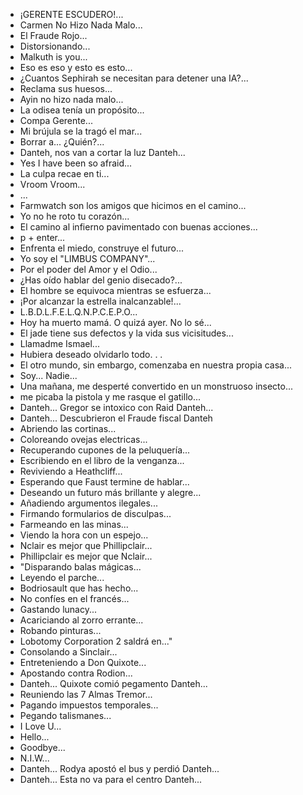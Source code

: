 - ¡GERENTE ESCUDERO!...
- Carmen No Hizo Nada Malo...
- El Fraude Rojo...
- Distorsionando...
- Malkuth is you...
- Eso es eso y esto es esto...
- ¿Cuantos Sephirah se necesitan para detener una IA?...
- Reclama sus huesos...
- Ayin no hizo nada malo...
- La odisea tenía un propósito...
- Compa Gerente...
- Mi brújula se la tragó el mar...
- Borrar a... ¿Quién?...
- Danteh, nos van a cortar la luz Danteh...
- Yes I have been so afraid...
- La culpa recae en ti...
- Vroom Vroom...
- <Sonidos de Reloj>...
- Farmwatch son los amigos que hicimos en el camino...
- Yo no he roto tu corazón...
- El camino al infierno pavimentado con buenas acciones...
- p + enter...
- Enfrenta el miedo, construye el futuro...
- Yo soy el "LIMBUS COMPANY"...
- Por el poder del Amor y el Odio...
- ¿Has oído hablar del genio disecado?...
- El hombre se equivoca mientras se esfuerza...
- ¡Por alcanzar la estrella inalcanzable!...
- L.B.D.L.F.E.L.Q.N.P.C.E.P.O...
- Hoy ha muerto mamá. O quizá ayer. No lo sé...
- El jade tiene sus defectos y la vida sus vicisitudes...
- Llamadme Ismael...
- Hubiera deseado olvidarlo todo. . . 
- El otro mundo, sin embargo, comenzaba en nuestra propia casa...
- Soy... Nadie...
- Una mañana, me desperté convertido en un monstruoso insecto...
- me picaba la pistola y me rasque el gatillo...
- Danteh... Gregor se intoxico con Raid Danteh...
- Danteh... Descubrieron el Fraude fiscal Danteh
- Abriendo las cortinas...
- Coloreando ovejas electricas...
- Recuperando cupones de la peluquería...
- Escribiendo en el libro de la venganza...
- Reviviendo a Heathcliff...
- Esperando que Faust termine de hablar...
- Deseando un futuro más brillante y alegre...
- Añadiendo argumentos ilegales...
- Firmando formularios de disculpas...
- Farmeando en las minas...
- Viendo la hora con un espejo...
- Nclair es mejor que Phillipclair...
- Phillipclair es mejor que Nclair...
- "Disparando balas mágicas...
- Leyendo el parche...
- Bodriosault que has hecho...
- No confíes en el francés...
- Gastando lunacy...
- Acariciando al zorro errante...
- Robando pinturas...
- Lobotomy Corporation 2 saldrá en..."
- Consolando a Sinclair...
- Entreteniendo a Don Quixote...
- Apostando contra Rodion...
- Danteh... Quixote comió pegamento Danteh...
- Reuniendo las 7 Almas Tremor... 
- Pagando impuestos temporales...
- Pegando talismanes...
- I Love U...
- Hello...
- Goodbye...
- N.I.W...
- Danteh... Rodya apostó el bus y perdió Danteh...
- Danteh... Esta no va para el centro Danteh...